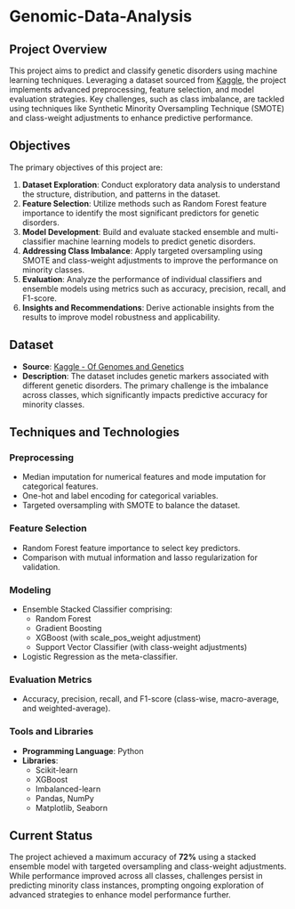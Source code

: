 # Genomic-Data-Analysis

## Project Overview
This project aims to predict and classify genetic disorders using machine learning techniques. Leveraging a dataset sourced from [Kaggle](https://www.kaggle.com/datasets/aryarishabh/of-genomes-and-genetics-hackerearth-ml-challenge), the project implements advanced preprocessing, feature selection, and model evaluation strategies. Key challenges, such as class imbalance, are tackled using techniques like Synthetic Minority Oversampling Technique (SMOTE) and class-weight adjustments to enhance predictive performance.

## Objectives
The primary objectives of this project are:
1. **Dataset Exploration**: Conduct exploratory data analysis to understand the structure, distribution, and patterns in the dataset.
2. **Feature Selection**: Utilize methods such as Random Forest feature importance to identify the most significant predictors for genetic disorders.
3. **Model Development**: Build and evaluate stacked ensemble and multi-classifier machine learning models to predict genetic disorders.
4. **Addressing Class Imbalance**: Apply targeted oversampling using SMOTE and class-weight adjustments to improve the performance on minority classes.
5. **Evaluation**: Analyze the performance of individual classifiers and ensemble models using metrics such as accuracy, precision, recall, and F1-score.
6. **Insights and Recommendations**: Derive actionable insights from the results to improve model robustness and applicability.

## Dataset
- **Source**: [Kaggle - Of Genomes and Genetics](https://www.kaggle.com/datasets/aryarishabh/of-genomes-and-genetics-hackerearth-ml-challenge)
- **Description**: The dataset includes genetic markers associated with different genetic disorders. The primary challenge is the imbalance across classes, which significantly impacts predictive accuracy for minority classes.

## Techniques and Technologies
### Preprocessing
- Median imputation for numerical features and mode imputation for categorical features.
- One-hot and label encoding for categorical variables.
- Targeted oversampling with SMOTE to balance the dataset.

### Feature Selection
- Random Forest feature importance to select key predictors.
- Comparison with mutual information and lasso regularization for validation.

### Modeling
- Ensemble Stacked Classifier comprising:
  - Random Forest
  - Gradient Boosting
  - XGBoost (with scale_pos_weight adjustment)
  - Support Vector Classifier (with class-weight adjustments)
- Logistic Regression as the meta-classifier.

### Evaluation Metrics
- Accuracy, precision, recall, and F1-score (class-wise, macro-average, and weighted-average).

### Tools and Libraries
- **Programming Language**: Python
- **Libraries**: 
  - Scikit-learn
  - XGBoost
  - Imbalanced-learn
  - Pandas, NumPy
  - Matplotlib, Seaborn

## Current Status
The project achieved a maximum accuracy of **72%** using a stacked ensemble model with targeted oversampling and class-weight adjustments. While performance improved across all classes, challenges persist in predicting minority class instances, prompting ongoing exploration of advanced strategies to enhance model performance further.
